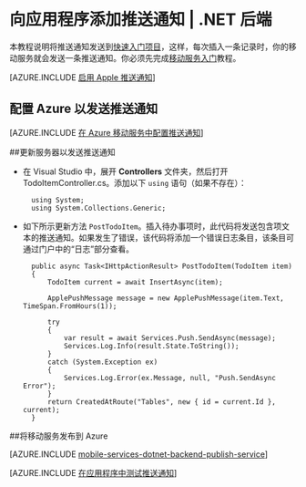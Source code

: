 <properties
	pageTitle="向应用程序添加推送通知 (iOS) | .NET 后端"
	description="了解如何使用 Azure 移动服务将推送通知发送到 iOS 应用程序。"
	services="mobile-services,notification-hubs"
	documentationCenter="ios"
	manager="dwrede"
	editor=""
	authors="krisragh"/>

<tags
	ms.service="mobile-services"
	ms.date="05/19/2015"
	wacn.date="06/26/2015"/>


# 向应用程序添加推送通知 | .NET 后端


本教程说明将推送通知发送到[快速入门项目](mobile-services-dotnet-backend-ios-get-started)，这样，每次插入一条记录时，你的移动服务就会发送一条推送通知。你必须先完成[移动服务入门]教程。

[AZURE.INCLUDE [启用 Apple 推送通知](../includes/enable-apple-push-notifications.md)]

## <a id="configure"></a>配置 Azure 以发送推送通知

[AZURE.INCLUDE [在 Azure 移动服务中配置推送通知](../includes/mobile-services-apns-configure-push.md)]

##<a id="update-server"></a>更新服务器以发送推送通知

* 在 Visual Studio 中，展开 **Controllers** 文件夹，然后打开 TodoItemController.cs。添加以下 `using` 语句（如果不存在）：


		using System;
		using System.Collections.Generic;


* 如下所示更新方法 `PostTodoItem`。插入待办事项时，此代码将发送包含项文本的推送通知。如果发生了错误，该代码将添加一个错误日志条目，该条目可通过门户中的“日志”部分查看。


		public async Task<IHttpActionResult> PostTodoItem(TodoItem item)
        {
            TodoItem current = await InsertAsync(item);

            ApplePushMessage message = new ApplePushMessage(item.Text, TimeSpan.FromHours(1));

            try
            {
                var result = await Services.Push.SendAsync(message);
                Services.Log.Info(result.State.ToString());
            }
            catch (System.Exception ex)
            {
                Services.Log.Error(ex.Message, null, "Push.SendAsync Error");
            }
            return CreatedAtRoute("Tables", new { id = current.Id }, current);
        }


##<a name="publish-the-service"></a>将移动服务发布到 Azure

[AZURE.INCLUDE [mobile-services-dotnet-backend-publish-service](../includes/mobile-services-dotnet-backend-publish-service.md)]

[AZURE.INCLUDE [在应用程序中测试推送通知](../includes/test-push-notifications-in-app.md)]

<!-- Anchors.  -->

[Generate the certificate signing request]: #certificates
[Register your app and enable push notifications]: #register
[Create a provisioning profile for the app]: #profile
[Configure Mobile Services]: #configure
[Update scripts to send push notifications]: #update-scripts
[Add push notifications to the app]: #add-push
[Insert data to receive notifications]: #test
[Test the app against the published mobile service]: #test-app
[Next Steps]: #next-steps
[Download the service locally]: #download-the-service-locally
[Test the mobile service]: #test-the-service
[Publish the mobile service to Azure]: #publish-mobile-service

<!-- Images. -->

[5]: ./media/mobile-services-ios-get-started-push/mobile-services-ios-push-step5.png
[6]: ./media/mobile-services-ios-get-started-push/mobile-services-ios-push-step6.png
[7]: ./media/mobile-services-ios-get-started-push/mobile-services-ios-push-step7.png

[9]: ./media/mobile-services-ios-get-started-push/mobile-services-ios-push-step9.png
[10]: ./media/mobile-services-ios-get-started-push/mobile-services-ios-push-step10.png
[17]: ./media/mobile-services-ios-get-started-push/mobile-services-ios-push-step17.png
[18]: ./media/mobile-services-ios-get-started-push/mobile-services-selection.png
[19]: ./media/mobile-services-ios-get-started-push/mobile-push-tab-ios.png
[20]: ./media/mobile-services-ios-get-started-push/mobile-push-tab-ios-upload.png
[21]: ./media/mobile-services-ios-get-started-push/mobile-portal-data-tables.png
[22]: ./media/mobile-services-ios-get-started-push/mobile-insert-script-push2.png
[23]: ./media/mobile-services-ios-get-started-push/mobile-quickstart-push1-ios.png
[24]: ./media/mobile-services-ios-get-started-push/mobile-quickstart-push2-ios.png
[25]: ./media/mobile-services-ios-get-started-push/mobile-quickstart-push3-ios.png
[26]: ./media/mobile-services-ios-get-started-push/mobile-quickstart-push4-ios.png
[28]: ./media/mobile-services-ios-get-started-push/mobile-services-ios-push-step18.png

[101]: ./media/mobile-services-ios-get-started-push/mobile-services-ios-push-01.png
[102]: ./media/mobile-services-ios-get-started-push/mobile-services-ios-push-02.png
[103]: ./media/mobile-services-ios-get-started-push/mobile-services-ios-push-03.png
[104]: ./media/mobile-services-ios-get-started-push/mobile-services-ios-push-04.png
[105]: ./media/mobile-services-ios-get-started-push/mobile-services-ios-push-05.png
[106]: ./media/mobile-services-ios-get-started-push/mobile-services-ios-push-06.png
[107]: ./media/mobile-services-ios-get-started-push/mobile-services-ios-push-07.png
[108]: ./media/mobile-services-ios-get-started-push/mobile-services-ios-push-08.png

[110]: ./media/mobile-services-ios-get-started-push/mobile-services-ios-push-10.png
[111]: ./media/mobile-services-ios-get-started-push/mobile-services-ios-push-11.png
[112]: ./media/mobile-services-ios-get-started-push/mobile-services-ios-push-12.png
[113]: ./media/mobile-services-ios-get-started-push/mobile-services-ios-push-13.png
[114]: ./media/mobile-services-ios-get-started-push/mobile-services-ios-push-14.png
[115]: ./media/mobile-services-ios-get-started-push/mobile-services-ios-push-15.png
[116]: ./media/mobile-services-ios-get-started-push/mobile-services-ios-push-16.png
[117]: ./media/mobile-services-ios-get-started-push/mobile-services-ios-push-17.png

<!-- URLs. -->

[Install Xcode]: https://go.microsoft.com/fwLink/p/?LinkID=266532
[iOS Provisioning Portal]: http://go.microsoft.com/fwlink/p/?LinkId=272456
[Mobile Services iOS SDK]: https://go.microsoft.com/fwLink/p/?LinkID=266533
[Apple Push Notification Service]: http://go.microsoft.com/fwlink/p/?LinkId=272584
[移动服务入门]: mobile-services-dotnet-backend-ios-get-started
[Azure Management Portal]: https://manage.windowsazure.cn/
[apns object]: http://go.microsoft.com/fwlink/p/?LinkId=272333

[Get started with data]: mobile-services-dotnet-backend-ios-get-started-data
[Get started with authentication]: mobile-services-dotnet-backend-ios-get-started-users
[Send push notifications to authenticated users]: mobile-services-dotnet-backend-ios-push-notifications-app-users
[Mobile Services Objective-C how-to conceptual reference]: mobile-services-windows-dotnet-how-to-use-client-library
[What are Notification Hubs?]: notification-hubs-overview
[Send broadcast notifications to subscribers]: notification-hubs-ios-send-breaking-news
[Send template-based notifications to subscribers]: notification-hubs-ios-send-localized-breaking-news

<!---HONumber=61-->